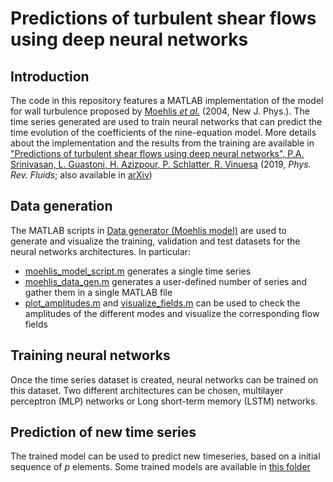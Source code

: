 # Predictions of turbulent shear flows using deep neural networks

## Introduction

The code in this repository features a MATLAB implementation of the model for wall turbulence proposed by [Moehlis *et al.*](https://iopscience.iop.org/article/10.1088/1367-2630/6/1/056/meta) (2004, New J. Phys.). The time series generated are used to train neural networks that can predict the time evolution of the coefficients of the nine-equation model. More details about the implementation and the results from the training are available in ["Predictions of turbulent shear flows using deep neural networks", P.A. Srinivasan, L. Guastoni, H. Azizpour, P. Schlatter, R. Vinuesa](https://link.aps.org/doi/10.1103/PhysRevFluids.4.054603) (2019, *Phys. Rev. Fluids*; also available in [arXiv](https://arxiv.org/abs/1905.03634))

## Data generation

The MATLAB scripts in [Data generator (Moehlis model)](https://github.com/lguas/Deepturb/tree/master/Data%20generator%20(Moehlis%20model)) are used to generate and visualize the training, validation and test datasets for the neural networks architectures. In particular:
* [moehlis_model_script.m](https://github.com/lguas/Deepturb/blob/master/Data%20generator%20(Moehlis%20model)/moehlis_model_script.m) generates a single time series
* [moehlis_data_gen.m](https://github.com/lguas/Deepturb/blob/master/Data%20generator%20(Moehlis%20model)/moehlis_data_gen.m) generates a user-defined number of series and gather them in a single MATLAB file
* [plot_amplitudes.m](https://github.com/lguas/Deepturb/blob/master/Data%20generator%20(Moehlis%20model)/plot_amplitudes.m) and [visualize_fields.m](https://github.com/lguas/Deepturb/blob/master/Data%20generator%20(Moehlis%20model)/visualize_fields.m) can be used to check the amplitudes of the different modes and visualize the corresponding flow fields

## Training neural networks

Once the time series dataset is created, neural networks can be trained on this dataset. Two different architectures can be chosen, multilayer perceptron (MLP) networks or Long short-term memory (LSTM) networks.

## Prediction of new time series

The trained model can be used to predict new timeseries, based on a initial sequence of *p* elements. Some trained models are available in [this folder](https://github.com/lguas/Deepturb/tree/master/Neural%20networks%20models/trained_nn_models)

